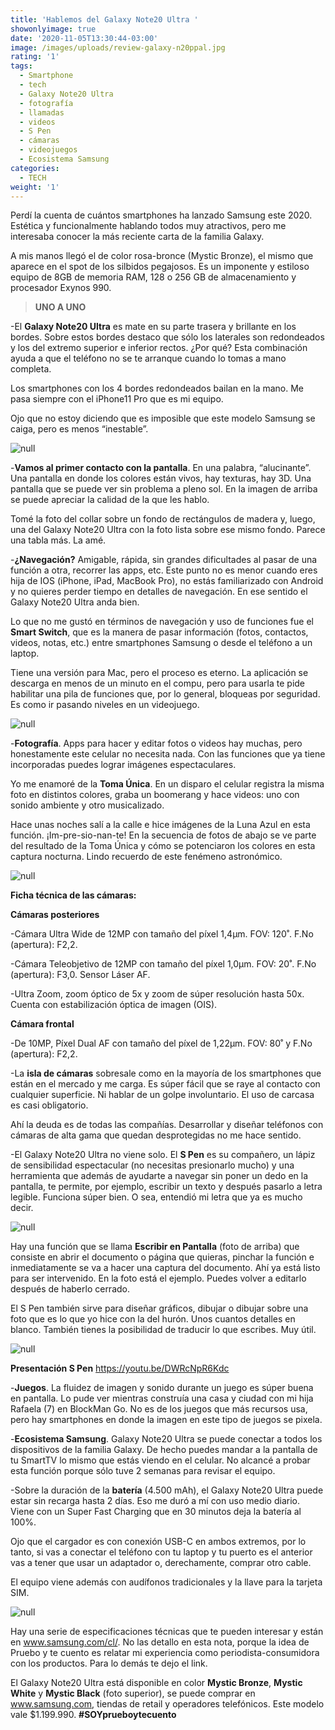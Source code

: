 ```yaml
---
title: 'Hablemos del Galaxy Note20 Ultra '
showonlyimage: true
date: '2020-11-05T13:30:44-03:00'
image: /images/uploads/review-galaxy-n20ppal.jpg
rating: '1'
tags:
  - Smartphone
  - tech
  - Galaxy Note20 Ultra
  - fotografía
  - llamadas
  - videos
  - S Pen
  - cámaras
  - videojuegos
  - Ecosistema Samsung
categories:
  - TECH
weight: '1'
---
```

Perdí la cuenta de cuántos smartphones ha lanzado Samsung este 2020. Estética y funcionalmente hablando todos muy atractivos, pero me interesaba conocer la más reciente carta de la familia Galaxy.

<!--more-->

A mis manos llegó el de color rosa-bronce (Mystic Bronze), el mismo que aparece en el spot de los silbidos pegajosos. Es un imponente y estiloso equipo de 8GB de memoria RAM, 128 o 256 GB de almacenamiento y procesador Exynos 990. 

> **UNO A UNO**

\-El **Galaxy Note20 Ultra** es mate en su parte trasera y brillante en los bordes. Sobre estos bordes destaco que sólo los laterales son redondeados y los del extremo superior e inferior rectos. ¿Por qué? Esta combinación ayuda a que el teléfono no se te arranque cuando lo tomas a mano completa.

Los smartphones con los 4 bordes redondeados bailan en la mano. Me pasa siempre con el iPhone11 Pro que es mi equipo. 

Ojo que no estoy diciendo que es imposible que este modelo Samsung se caiga, pero es menos “inestable”.

![null](/images/uploads/review-galaxy-n20-collar.jpg)

\-**Vamos al primer contacto con la pantalla**. En una palabra, “alucinante”. Una pantalla en donde los colores están vivos, hay texturas, hay 3D. Una pantalla que se puede ver sin problema a pleno sol. En la imagen de arriba se puede apreciar la calidad de la que les hablo.

Tomé la foto del collar sobre un fondo de rectángulos de madera y, luego, una del Galaxy Note20 Ultra con la foto lista sobre ese mismo fondo. Parece una tabla más. La amé.

\-**¿Navegación?** Amigable, rápida, sin grandes dificultades al pasar de una función a otra, recorrer las apps, etc. Este punto no es menor cuando eres hija de IOS (iPhone, iPad, MacBook Pro), no estás familiarizado con Android y no quieres perder tiempo en detalles de navegación. En ese sentido el Galaxy Note20 Ultra anda bien.

Lo que no me gustó en términos de navegación y uso de funciones fue el **Smart Switch**, que es la manera de pasar información (fotos, contactos, videos, notas, etc.) entre smartphones Samsung o desde el teléfono a un laptop. 

Tiene una versión para Mac, pero el proceso es eterno. La aplicación se descarga en menos de un minuto en el compu, pero para usarla te pide habilitar una pila de funciones que, por lo general, bloqueas por seguridad. Es como ir pasando niveles en un videojuego.

![null](/images/uploads/review-galaxy-n20-paisaje2.jpg)

\-**Fotografía**. Apps para hacer y editar fotos o videos hay muchas, pero honestamente este celular no necesita nada. Con las funciones que ya tiene incorporadas puedes lograr imágenes espectaculares.

Yo me enamoré de la **Toma Única**. En un disparo el celular registra la misma foto en distintos colores, graba un boomerang y hace videos: uno con sonido ambiente y otro musicalizado.

Hace unas noches salí a la calle e hice imágenes de la Luna Azul en esta función. ¡Im-pre-sio-nan-te! En la secuencia de fotos de abajo se ve parte del resultado de la Toma Única y cómo se potenciaron los colores en esta captura nocturna. Lindo recuerdo de este fenémeno astronómico.

![null](/images/uploads/review-galaxy-n20-luna.jpg)

**Ficha técnica de las cámaras:**

**Cámaras posteriores**

\-Cámara Ultra Wide de 12MP con tamaño del píxel 1,4μm. FOV: 120˚. F.No (apertura): F2,2.

\-Cámara Teleobjetivo de 12MP con tamaño del píxel 1,0μm. FOV: 20˚. F.No (apertura): F3,0. Sensor Láser AF.

\-Ultra Zoom, zoom óptico de 5x y zoom de súper resolución hasta 50x. Cuenta con estabilización óptica de imagen (OIS).

**Cámara frontal**

\-De 10MP, Píxel Dual AF con tamaño del píxel de 1,22μm. FOV: 80˚ y F.No (apertura): F2,2.

\-La **isla de cámaras** sobresale como en la mayoría de los smartphones que están en el mercado y me carga. Es súper fácil que se raye al contacto con cualquier superficie. Ni hablar de un golpe involuntario. El uso de carcasa es casi obligatorio. 

Ahí la deuda es de todas las compañías. Desarrollar y diseñar teléfonos con cámaras de alta gama que quedan desprotegidas no me hace sentido.

\-El Galaxy Note20 Ultra no viene solo. El **S Pen** es su compañero, un lápiz de sensibilidad espectacular (no necesitas presionarlo mucho) y una herramienta que además de ayudarte a navegar sin poner un dedo en la pantalla, te permite, por ejemplo, escribir un texto y después pasarlo a letra legible. Funciona súper bien. O sea, entendió mi letra que ya es mucho decir.

![null](/images/uploads/review-galaxy-n20-lapiz1.jpg)

Hay una función que se llama **Escribir en Pantalla** (foto de arriba) que consiste en abrir el documento o página que quieras, pinchar la función e inmediatamente se va a hacer una captura del documento. Ahí ya está listo para ser intervenido. En la foto está el ejemplo. Puedes volver a editarlo después de haberlo cerrado.

El S Pen también sirve para diseñar gráficos, dibujar o dibujar sobre una foto que es lo que yo hice con la del hurón. Unos cuantos detalles en blanco. También tienes la posibilidad de traducir lo que escribes. Muy útil. 

![null](/images/uploads/review-galaxy-n20-huro-n.jpg)

**Presentación S Pen** https://youtu.be/DWRcNpR6Kdc

\-**Juegos**. La fluidez de imagen y sonido durante un juego es súper buena en pantalla. Lo pude ver mientras construía una casa y ciudad con mi hija Rafaela (7) en BlockMan Go. No es de los juegos que más recursos usa, pero hay smartphones en donde la imagen en este tipo de juegos se pixela.

\-**Ecosistema Samsung**. Galaxy Note20 Ultra se puede conectar a todos los dispositivos de la familia Galaxy. De hecho puedes mandar a la pantalla de tu SmartTV lo mismo que estás viendo en el celular. No alcancé a probar esta función porque sólo tuve 2 semanas para revisar el equipo. 

\-Sobre la duración de la **batería** (4.500 mAh), el Galaxy Note20 Ultra puede estar sin recarga hasta 2 días. Eso me duró a mí con uso medio diario. Viene con un Super Fast Charging que en 30 minutos deja la batería al 100%. 

Ojo que el cargador es con conexión USB-C en ambos extremos, por lo tanto, si vas a conectar el teléfono con tu laptop y tu puerto es el anterior vas a tener que usar un adaptador o, derechamente, comprar otro cable.

El equipo viene además con audífonos tradicionales y la llave para la tarjeta SIM. 

![null](/images/uploads/review-galaxy-note20-equipos.jpg)

Hay una serie de especificaciones técnicas que te pueden interesar y están en www.samsung.com/cl/. No las detallo en esta nota, porque la idea de Pruebo y te cuento es relatar mi experiencia como periodista-consumidora con los productos. Para lo demás te dejo el link.

El Galaxy Note20 Ultra está disponible en color **Mystic Bronze**, **Mystic White** y **Mystic Black** (foto superior), se puede comprar en www.samsung.com, tiendas de retail y operadores telefónicos. Este modelo vale $1.199.990. **\#SOYprueboytecuento**
